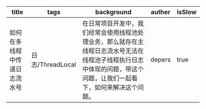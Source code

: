 | title                        | tags             | background                                                   | auther | isSlow |
| ---------------------------- | ---------------- | ------------------------------------------------------------ | ------ | ------ |
| 如何在多线程中传递日志流水号 | 日志/ThreadLocal | 在日常项目开发中，我们经常会使用线程池处理业务，那么就存在主线程日志流水号无法在线程池子线程执行日志中体现的问题，带这个问题，让我们一起看下，如何来解决这个问题。 | depers | true   |
